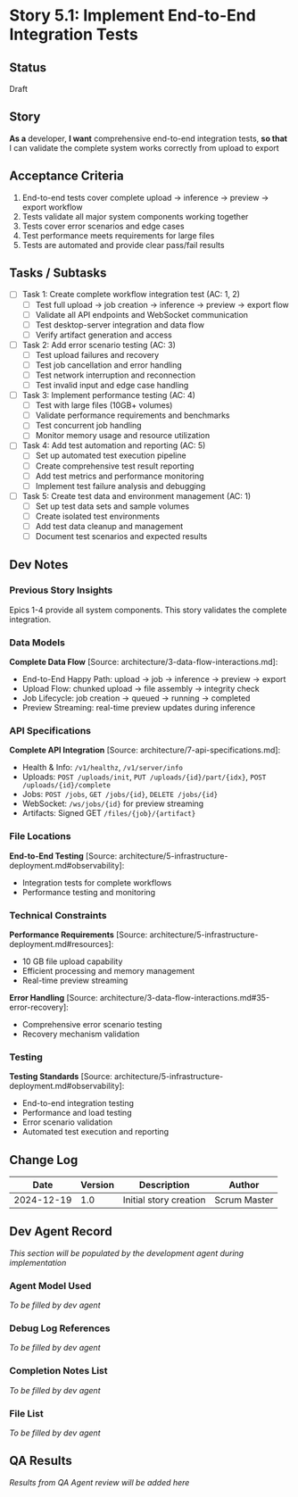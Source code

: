 # Story 5.1: Implement End-to-End Integration Tests

## Status
Draft

## Story
**As a** developer,
**I want** comprehensive end-to-end integration tests,
**so that** I can validate the complete system works correctly from upload to export

## Acceptance Criteria
1. End-to-end tests cover complete upload → inference → preview → export workflow
2. Tests validate all major system components working together
3. Tests cover error scenarios and edge cases
4. Test performance meets requirements for large files
5. Tests are automated and provide clear pass/fail results

## Tasks / Subtasks
- [ ] Task 1: Create complete workflow integration test (AC: 1, 2)
  - [ ] Test full upload → job creation → inference → preview → export flow
  - [ ] Validate all API endpoints and WebSocket communication
  - [ ] Test desktop-server integration and data flow
  - [ ] Verify artifact generation and access
- [ ] Task 2: Add error scenario testing (AC: 3)
  - [ ] Test upload failures and recovery
  - [ ] Test job cancellation and error handling
  - [ ] Test network interruption and reconnection
  - [ ] Test invalid input and edge case handling
- [ ] Task 3: Implement performance testing (AC: 4)
  - [ ] Test with large files (10GB+ volumes)
  - [ ] Validate performance requirements and benchmarks
  - [ ] Test concurrent job handling
  - [ ] Monitor memory usage and resource utilization
- [ ] Task 4: Add test automation and reporting (AC: 5)
  - [ ] Set up automated test execution pipeline
  - [ ] Create comprehensive test result reporting
  - [ ] Add test metrics and performance monitoring
  - [ ] Implement test failure analysis and debugging
- [ ] Task 5: Create test data and environment management (AC: 1)
  - [ ] Set up test data sets and sample volumes
  - [ ] Create isolated test environments
  - [ ] Add test data cleanup and management
  - [ ] Document test scenarios and expected results

## Dev Notes

### Previous Story Insights
Epics 1-4 provide all system components. This story validates the complete integration.

### Data Models
**Complete Data Flow** [Source: architecture/3-data-flow-interactions.md]:
- End-to-End Happy Path: upload → job → inference → preview → export
- Upload Flow: chunked upload → file assembly → integrity check
- Job Lifecycle: job creation → queued → running → completed
- Preview Streaming: real-time preview updates during inference

### API Specifications
**Complete API Integration** [Source: architecture/7-api-specifications.md]:
- Health & Info: `/v1/healthz`, `/v1/server/info`
- Uploads: `POST /uploads/init`, `PUT /uploads/{id}/part/{idx}`, `POST /uploads/{id}/complete`
- Jobs: `POST /jobs`, `GET /jobs/{id}`, `DELETE /jobs/{id}`
- WebSocket: `/ws/jobs/{id}` for preview streaming
- Artifacts: Signed GET `/files/{job}/{artifact}`

### File Locations
**End-to-End Testing** [Source: architecture/5-infrastructure-deployment.md#observability]:
- Integration tests for complete workflows
- Performance testing and monitoring

### Technical Constraints
**Performance Requirements** [Source: architecture/5-infrastructure-deployment.md#resources]:
- 10 GB file upload capability
- Efficient processing and memory management
- Real-time preview streaming

**Error Handling** [Source: architecture/3-data-flow-interactions.md#35-error-recovery]:
- Comprehensive error scenario testing
- Recovery mechanism validation

### Testing
**Testing Standards** [Source: architecture/5-infrastructure-deployment.md#observability]:
- End-to-end integration testing
- Performance and load testing
- Error scenario validation
- Automated test execution and reporting

## Change Log
| Date | Version | Description | Author |
|------|---------|-------------|--------|
| 2024-12-19 | 1.0 | Initial story creation | Scrum Master |

## Dev Agent Record
*This section will be populated by the development agent during implementation*

### Agent Model Used
*To be filled by dev agent*

### Debug Log References
*To be filled by dev agent*

### Completion Notes List
*To be filled by dev agent*

### File List
*To be filled by dev agent*

## QA Results
*Results from QA Agent review will be added here*
